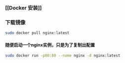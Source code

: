 ### [[Docker 安装]]

### 下载镜像
```bash
sudo docker pull nginx:latest
```

#### 随便启动一个nginx实例，只是为了复制出配置
```bash
sudo docker run -p80:80 --name nginx -d nginx:latest
```